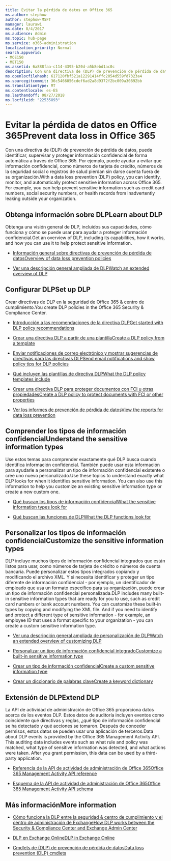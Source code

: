 ```yaml
---
title: Evitar la pérdida de datos en Office 365
ms.author: stephow
author: stephow-MSFT
manager: laurawi
ms.date: 8/4/2017
ms.audience: Admin
ms.topic: hub-page
ms.service: o365-administration
localization_priority: Normal
search.appverid:
- MOE150
- MET150
ms.assetid: 6a888faa-c114-4395-b20d-a5b8ebd1ac0c
description: Con una directiva de (DLP) de prevención de pérdida de datos, puede identificar, supervisar y proteger información confidencial de forma automática a través de Office 365. Por ejemplo, puede ayudar a evitar que información confidencial, como números de tarjeta de crédito, números de la seguridad social o registros de salud pierdan sin darse cuenta fuera de su organización.
ms.openlocfilehash: 617120fbf521a12291414ffc2054d559fd7323a4
ms.sourcegitcommit: 36c5466056cdef6ad2a8d9372f2bc009a30892bb
ms.translationtype: MT
ms.contentlocale: es-ES
ms.lasthandoff: 08/27/2018
ms.locfileid: "22535893"
---
```

# <a name="prevent-data-loss-in-office-365"></a><span data-ttu-id="67de4-104">Evitar la pérdida de datos en Office 365</span><span class="sxs-lookup"><span data-stu-id="67de4-104">Prevent data loss in Office 365</span></span>

<span data-ttu-id="67de4-p102">Con una directiva de (DLP) de prevención de pérdida de datos, puede identificar, supervisar y proteger información confidencial de forma automática a través de Office 365. Por ejemplo, puede ayudar a evitar que información confidencial, como números de tarjeta de crédito, números de la seguridad social o registros de salud pierdan sin darse cuenta fuera de su organización.</span><span class="sxs-lookup"><span data-stu-id="67de4-p102">With a data loss prevention (DLP) policy, you can identify, monitor, and automatically protect sensitive information across Office 365. For example, you can help prevent sensitive information such as credit card numbers, social security numbers, or health records from inadvertently leaking outside your organization.</span></span>
  
## <a name="learn-about-dlp"></a><span data-ttu-id="67de4-107">Obtenga información sobre DLP</span><span class="sxs-lookup"><span data-stu-id="67de4-107">Learn about DLP</span></span>

<span data-ttu-id="67de4-108">Obtenga una visión general de DLP, incluidos sus capacidades, cómo funciona y cómo se puede usar para ayudar a proteger información confidencial.</span><span class="sxs-lookup"><span data-stu-id="67de4-108">Get an overview of DLP, including its capabilities, how it works, and how you can use it to help protect sensitive information.</span></span> 
  
- [<span data-ttu-id="67de4-109">Información general sobre directivas de prevención de pérdida de datos</span><span class="sxs-lookup"><span data-stu-id="67de4-109">Overview of data loss prevention policies</span></span>](data-loss-prevention-policies.md)
    
- [<span data-ttu-id="67de4-110">Ver una descripción general ampliada de DLP</span><span class="sxs-lookup"><span data-stu-id="67de4-110">Watch an extended overview of DLP</span></span>](https://go.microsoft.com/fwlink/?linkid=852300)
    
## <a name="set-up-dlp"></a><span data-ttu-id="67de4-111">Configurar DLP</span><span class="sxs-lookup"><span data-stu-id="67de4-111">Set up DLP</span></span>

<span data-ttu-id="67de4-112">Crear directivas de DLP en la seguridad de Office 365 &amp; centro de cumplimiento.</span><span class="sxs-lookup"><span data-stu-id="67de4-112">You create DLP policies in the Office 365 Security &amp; Compliance Center.</span></span>
  
- [<span data-ttu-id="67de4-113">Introducción a las recomendaciones de la directiva DLP</span><span class="sxs-lookup"><span data-stu-id="67de4-113">Get started with DLP policy recommendations</span></span>](get-started-with-dlp-policy-recommendations.md)
    
- [<span data-ttu-id="67de4-114">Crear una directiva DLP a partir de una plantilla</span><span class="sxs-lookup"><span data-stu-id="67de4-114">Create a DLP policy from a template</span></span>](create-a-dlp-policy-from-a-template.md)
    
- [<span data-ttu-id="67de4-115">Enviar notificaciones de correo electrónico y mostrar sugerencias de directivas para las directivas DLP</span><span class="sxs-lookup"><span data-stu-id="67de4-115">Send email notifications and show policy tips for DLP policies</span></span>](use-notifications-and-policy-tips.md)
    
- [<span data-ttu-id="67de4-116">Qué incluyen las plantillas de directiva DLP</span><span class="sxs-lookup"><span data-stu-id="67de4-116">What the DLP policy templates include</span></span>](what-the-dlp-policy-templates-include.md)
    
- [<span data-ttu-id="67de4-117">Crear una directiva DLP para proteger documentos con FCI u otras propiedades</span><span class="sxs-lookup"><span data-stu-id="67de4-117">Create a DLP policy to protect documents with FCI or other properties</span></span>](protect-documents-that-have-fci-or-other-properties.md)
    
- [<span data-ttu-id="67de4-118">Ver los informes de prevención de pérdida de datos</span><span class="sxs-lookup"><span data-stu-id="67de4-118">View the reports for data loss prevention</span></span>](view-the-dlp-reports.md)
    
## <a name="understand-the-sensitive-information-types"></a><span data-ttu-id="67de4-119">Comprender los tipos de información confidencial</span><span class="sxs-lookup"><span data-stu-id="67de4-119">Understand the sensitive information types</span></span>

<span data-ttu-id="67de4-p103">Use estos temas para comprender exactamente qué DLP busca cuando identifica información confidencial. También puede usar esta información para ayudarle a personalizar un tipo de información confidencial existente o cree uno nuevo personalizado.</span><span class="sxs-lookup"><span data-stu-id="67de4-p103">Use these topics to understand exactly what DLP looks for when it identifies sensitive information. You can also use this information to help you customize an existing sensitive information type or create a new custom one.</span></span>
  
- [<span data-ttu-id="67de4-122">Qué buscan los tipos de información confidencial</span><span class="sxs-lookup"><span data-stu-id="67de4-122">What the sensitive information types look for</span></span>](what-the-sensitive-information-types-look-for.md)
    
- [<span data-ttu-id="67de4-123">Qué buscan las funciones de DLP</span><span class="sxs-lookup"><span data-stu-id="67de4-123">What the DLP functions look for</span></span>](what-the-dlp-functions-look-for.md)
    
## <a name="customize-the-sensitive-information-types"></a><span data-ttu-id="67de4-124">Personalizar los tipos de información confidencial</span><span class="sxs-lookup"><span data-stu-id="67de4-124">Customize the sensitive information types</span></span>

<span data-ttu-id="67de4-p104">DLP incluye muchos tipos de información confidencial integrados que están listos para usar, como números de tarjeta de crédito o números de cuenta bancaria. Puede personalizar estos tipos integrados copiando y modificando el archivo XML. Y si necesita identificar y proteger un tipo diferente de información confidencial - por ejemplo, un identificador de empleado que usa un formato específico para su organización, puede crear un tipo de información confidencial personalizada.</span><span class="sxs-lookup"><span data-stu-id="67de4-p104">DLP includes many built-in sensitive information types that are ready for you to use, such as credit card numbers or bank account numbers. You can customize these built-in types by copying and modifying the XML file. And if you need to identify and protect a different type of sensitive information - for example, an employee ID that uses a format specific to your organization - you can create a custom sensitive information type.</span></span>
  
- [<span data-ttu-id="67de4-128">Ver una descripción general ampliada de personalización de DLP</span><span class="sxs-lookup"><span data-stu-id="67de4-128">Watch an extended overview of customizing DLP</span></span>](https://go.microsoft.com/fwlink/?linkid=852306)
    
- [<span data-ttu-id="67de4-129">Personalizar un tipo de información confidencial integrado</span><span class="sxs-lookup"><span data-stu-id="67de4-129">Customize a built-in sensitive information type</span></span>](customize-a-built-in-sensitive-information-type.md)
    
- [<span data-ttu-id="67de4-130">Crear un tipo de información confidencial</span><span class="sxs-lookup"><span data-stu-id="67de4-130">Create a custom sensitive information type</span></span>](create-a-custom-sensitive-information-type.md)
    
- [<span data-ttu-id="67de4-131">Crear un diccionario de palabras clave</span><span class="sxs-lookup"><span data-stu-id="67de4-131">Create a keyword dictionary</span></span>](create-a-keyword-dictionary.md)
    
## <a name="extend-dlp"></a><span data-ttu-id="67de4-132">Extensión de DLP</span><span class="sxs-lookup"><span data-stu-id="67de4-132">Extend DLP</span></span>

<span data-ttu-id="67de4-p105">La API de actividad de administración de Office 365 proporciona datos acerca de los eventos DLP. Estos datos de auditoría incluyen eventos como coincidente qué directivas y reglas, ¿qué tipo de información confidencial se ha detectado y qué acciones se tomaron. Después de conceder permisos, estos datos se pueden usar una aplicación de terceros.</span><span class="sxs-lookup"><span data-stu-id="67de4-p105">Data about DLP events is provided by the Office 365 Management Activity API. This auditing data includes events such as what rule and policy was matched, what type of sensitive information was detected, and what actions were taken. After you grant permission, this data can be used by a third-party application.</span></span>
  
- [<span data-ttu-id="67de4-136">Referencia de la API de actividad de administración de Office 365</span><span class="sxs-lookup"><span data-stu-id="67de4-136">Office 365 Management Activity API reference</span></span>](https://go.microsoft.com/fwlink/?linkid=852309)
    
- [<span data-ttu-id="67de4-137">Esquema de la API de actividad de administración de Office 365</span><span class="sxs-lookup"><span data-stu-id="67de4-137">Office 365 Management Activity API schema</span></span>](https://go.microsoft.com/fwlink/?linkid=852308)
    
## <a name="more-information"></a><span data-ttu-id="67de4-138">Más información</span><span class="sxs-lookup"><span data-stu-id="67de4-138">More information</span></span>

- [<span data-ttu-id="67de4-139">Cómo funciona la DLP entre la seguridad &amp; centro de cumplimiento y el centro de administración de Exchange</span><span class="sxs-lookup"><span data-stu-id="67de4-139">How DLP works between the Security &amp; Compliance Center and Exchange Admin Center</span></span>](how-dlp-works-between-admin-centers.md)
    
- [<span data-ttu-id="67de4-140">DLP en Exchange Online</span><span class="sxs-lookup"><span data-stu-id="67de4-140">DLP in Exchange Online</span></span>](https://go.microsoft.com/fwlink/?linkid=852311)
    
- [<span data-ttu-id="67de4-141">Cmdlets de (DLP) de prevención de pérdida de datos</span><span class="sxs-lookup"><span data-stu-id="67de4-141">Data loss prevention (DLP) cmdlets</span></span>](https://go.microsoft.com/fwlink/?linkid=852310)
    

